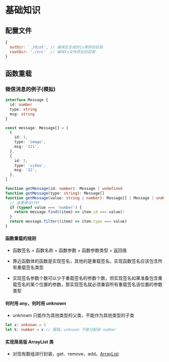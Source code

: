 # 基础知识

## 配置文件

```javascript
{
  outDir: './dist', // 编译后生成的js保存的目录
  rootDir: './src'  // 编写ts文件所在的目录
}
```

## 函数重载

### 微信消息的例子(模拟)

```typescript
interface Message {
  id: number
  type: string
  msg: string
}

const message: Message[] = [
  {
    id: 1,
    type: 'image',
    msg: '111',
  },
  {
    id: 2,
    type: 'video',
    msg: '22',
  },
]

function getMessage(id: number): Message | undefined
function getMessage(type: string): Message[]
function getMessage(value: string | number): Message[] | Message | undefined {
  // 这里是运行时
  if (typeof value === 'number') {
    return message.find((item) => item.id === value)!
  }
  return message.filter((item) => item.type === value)
}
```

#### 函数重载的规则

- 函数签名 = 函数名称 + 函数参数 + 函数参数类型 + 返回值

- 靠近函数体的函数是实现签名，其他的是重载签名。实现函数签名应该包含所有重载签名类型

- 实现签名参数个数可以少于重载签名的参数个数，但实现签名如果准备包含重载签名的某个位置的参数，那实现签名就必须兼容所有重载签名该位置的参数类型

#### 何时用 any，何时用 unknown

- unknown 只能作为其他类型的父类，不能作为其他类型的子类

```typescript
let x: unknown = 3
let k: number = x // 报错，unknown 不能分配给 number
```

#### 实现简易版 ArrayList 类

- 对现有数组进行封装，get、remove、add。[ArrayList](./ArrayList.ts)
